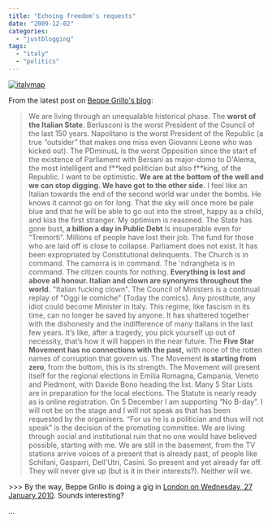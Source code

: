 ```yaml
---
title: "Echoing freedom's requests"
date: "2009-12-02"
categories: 
  - "justblogging"
tags: 
  - "italy"
  - "politics"
---
```


[![](http://www.michelepasin.org/blog/wp-content/uploads/2009/12/italymap.gif?w=240 "italymap")](http://www.michelepasin.org/blog/wp-content/uploads/2009/12/italymap.gif)

From the latest post on [Beppe Grillo's blog](http://www.beppegrillo.it/en/2009/12/political_press_release_number_19.html):

> We are living through an unequalable historical phase. The **worst of the Italian State**. Berlusconi is the worst President of the Council of the last 150 years. Napolitano is the worst President of the Republic (a true “outsider” that makes one miss even Giovanni Leone who was kicked out). The PDminusL is the worst Opposition since the start of the existence of Parliament with Bersani as major-domo to D'Alema, the most intelligent and f\*\*ked politician but also f\*\*king, of the Republic. I want to be optimistic. **We are at the bottom of the well and we can stop digging. We have got to the other side.** I feel like an Italian towards the end of the second world war under the bombs. He knows it cannot go on for long. That the sky will once more be pale blue and that he will be able to go out into the street, happy as a child, and kiss the first stranger. My optimism is reasoned. The State has gone bust, **a billion a day in Public Debt** Is insuperable even for “Tremorti”. Millions of people have lost their job. The fund for those who are laid off is close to collapse. Parliament does not exist. It has been expropriated by Constitutional delinquents. The Church is in command. The camorra is in command. The 'ndrangheta is in command. The citizen counts for nothing. **Everything is lost and above all honour. Italian and clown are synonyms throughout the world.** "Italian fucking clown". The Council of Ministers is a continual replay of "Oggi le comiche" {Today the comics}. Any prostitute, any idiot could become Minister in Italy. This regime, like fascism in its time, can no longer be saved by anyone. It has shattered together with the dishonesty and the indifference of many Italians in the last few years. It’s like, after a tragedy, you pick yourself up out of necessity, that’s how it will happen in the near future. The **Five Star Movement has no connections with the past,** with none of the rotten names of corruption that govern us. The Movement **is starting from zero**, from the bottom, this is its strength. The Movement will present itself for the regional elections in Emilia Romagna, Campania, Veneto and Piedmont, with Davide Bono heading the list. Many 5 Star Lists are in preparation for the local elections. The Statute is nearly ready as is online registration. On 5 December I am supporting “No B-day”. I will not be on the stage and I will not speak as that has been requested by the organisers. “For us he is a politician and thus will not speak” is the decision of the promoting committee. We are living through social and institutional ruin that no one would have believed possible, starting with me. We are still in the basement, from the TV stations arrive voices of a present that is already past, of people like Schifani, Gasparri, Dell'Utri, Casini. So present and yet already far off. They will never give up (but is it in their interests?). Neither will we.

\>>> By the way, Beppe Grillo is doing a gig in [London on Wednesday, 27 January 2010](http://www.getmein.com/tickets/beppe-grillo-tickets/london-142971.html). Sounds interesting?

...
